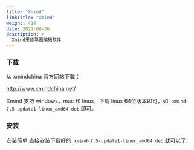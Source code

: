 ```yaml
---
title: "Xmind"
linkTitle: "Xmind"
weight: 414
date: 2021-08-26
description: >
  Xmind思维导图编辑软件
---
```



### 下载

从 xmindchina 官方网站下载：

http://www.xmindchina.net/

Xmind 支持 windows，mac 和 linux，下载 linux 64位版本即可，如 ` xmind-7.5-update1-linux_amd64.deb`  即可。


### 安装

安装简单,直接安装下载好的` xmind-7.5-update1-linux_amd64.deb` 就可以了.